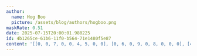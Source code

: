 ```yaml
---
author:
  name: Hog Boo
  picture: /assets/blog/authors/hogboo.png
maskRate: 0.51
date: 2025-07-15T20:00:01.980225
id: 4b1265ce-61b6-11f0-b564-71e1480f5e87
content: '[[0, 0, 7, 0, 0, 4, 5, 0, 0], [0, 6, 0, 9, 0, 8, 0, 0, 0], [4, 1, 2, 5, 6, 3, 0, 9, 8], [0, 0, 0, 7, 0, 6, 0, 0, 9], [6, 9, 0, 0, 2, 0, 8, 4, 7], [0, 0, 8, 3, 0, 0, 6, 2, 5], [7, 4, 6, 0, 3, 0, 0, 0, 0], [0, 0, 0, 4, 0, 0, 3, 8, 6], [8, 3, 0, 0, 5, 0, 0, 7, 0]]'
---
```


